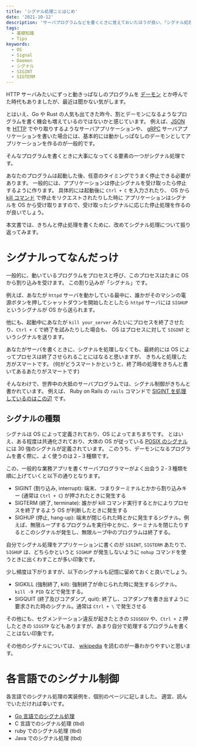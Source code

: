 ```yaml
---
title: 'シグナル処理ことはじめ'
date: '2021-10-12'
description: 'サーバプログラムなどを書くときに覚えておいたほうが良い、「シグナル処理」とは何かについて基礎知識を簡単にまとめました'
tags:
  - 基礎知識
  - Tips
keywords:
  - OS
  - Signal
  - Daemon
  - シグナル
  - SIGINT
  - SIGTERM
---
```


HTTP サーバみたいにずっと動きっぱなしのプログラムを
[デーモン](https://ja.wikipedia.org/wiki/%E3%83%87%E3%83%BC%E3%83%A2%E3%83%B3)
とか呼んでた時代もありましたが、最近は聞かない気がします。

とはいえ、Go や Rust の人気も出てきた昨今、割とデーモンになるようなプログラムを書く機会も増えているのではないかと感じています。
例えば、[JSON](https://www.json.org/json-ja.html) を [HTTP](https://datatracker.ietf.org/doc/html/rfc7230) でやり取りするようなサーバアプリケーションや、
[gRPC](https://grpc.io/) サーバアプリケーションを書いた場合には、基本的には動かしっぱなしのデーモンとしてアプリケーションを作るのが一般的です。

そんなプログラムを書くときに大事になってくる要素の一つがシグナル処理です。

あなたのプログラムは起動した後、任意のタイミングでうまく停止できる必要があります。
一般的には、アプリケーションは停止シグナルを受け取ったら停止するように作ります。
具体的には起動後に `Ctrl + C` を入力されたり、 OS から [kill コマンド](https://linuxjm.osdn.jp/html/LDP_man-pages/man2/kill.2.html) で停止をリクエストされたりした時に
アプリケーションはシグナルを OS から受け取りますので、受け取ったシグナルに応じた停止処理を作るのが良いでしょう。

本文書では、きちんと停止処理を書くために、改めてシグナル処理について振り返ってみます。

# シグナルってなんだっけ

一般的に、動いているプログラムをプロセスと呼び、このプロセスはたまに OS から割り込みを受けます。
この割り込みが「シグナル」です。

例えば、あなたが `httpd` サーバを動かしている最中に、誰かがそのマシンの電源ボタンを押してシャットダウンを開始したとしたら
`httpd` サーバには `SIGHUP` というシグナルが OS から送られます。

他にも、起動中にあなたが `kill your_server` みたいにプロセスを終了させたり、`Ctrl + C` で終了を試みたりした場合も、
OS はプロセスに対して `SIGINT` というシグナルを送ります。

あなたがサーバを書くときに、シグナルを処理しなくても、最終的には OS によってプロセスは終了させられることにはなると思いますが、
きちんと処理した方がスマートです。
(何がどうスマートかというと、終了時の処理をきちんと書いてあるあたりがスマートです)

そんなわけで、世界中の大抵のサーバプログラムでは、シグナル制御がきちんと書かれています。
例えば、 Ruby on Rails の `rails` コマンドで
[SIGINT を処理しているのはこの辺](https://github.com/rails/rails/blob/v6.0.0/railties/lib/rails/cli.rb#L10)
です。

## シグナルの種類

シグナルは OS によって定義されており、OS によってまちまちです。
とはいえ、ある程度は共通化されており、大体の OS が従っている [POSIX のシグナル](https://en.wikipedia.org/wiki/Signal_(IPC)#POSIX_signals) には 30 強のシグナルが定義されています。
このうち、デーモンになるプログラムを書く際に、よく使うのは２−３種類です。

この、一般的な業務アプリを書くサーバプログラマーがよく出会う２-３種類を順に上げていくと以下の通りとなります。

* SIGINT (割り込み, interrupt): 端末、つまりターミナルとかから割り込みキー (通常は `Ctrl + C`) が押されたときに発生する
* SIGTERM (終了, terminate): 誰かが kill コマンド実行するとかによりプロセスを終了するよう OS が判断したときに発生する
* SIGHUP (停止, hang-up): 端末が閉じられた時とかに発生するシグナル。例えば、無限ループするプログラムを実行中とかに、ターミナルを閉じたりするとこのシグナルが発生し、無限ループ中のプログラムは終了する。

自分でシグナル処理をアプリケーションに書くのが `SIGINT`, `SIGTERM` あたりで、 `SIGHUP` は、どちらかというと `SIGHUP` が発生しないように `nohup` コマンドを使うときに出くわすことが多い印象です。

少し頻度は下がりますが、以下のシグナルも記憶に留めておくと良いでしょう。

* SIGKILL (強制終了, kill): 強制終了が命じられた時に発生するシグナル。 `kill -9 PID` などで発生する。
* SIGQUIT (終了及びコアダンプ, quit): 終了し、コアダンプを書き出すように要求された時のシグナル。通常は `Ctrl + \` で発生させる

その他にも、セグメンテーション違反が起きたときの `SIGSEGV` や、`Ctrl + Z` 押したときの `SIGSTP` などもありますが、あまり自分で処理するプログラムを書くことはない印象です。

その他のシグナルについては、 [wikipedia](https://ja.wikipedia.org/wiki/%E3%82%B7%E3%82%B0%E3%83%8A%E3%83%AB_(Unix)) を読むのが一番わかりやすいと思います。

# 各言語でのシグナル制御

各言語でのシグナル処理の実装例を、個別のページに記しました。
適宜、読んでいただければ幸いです。

* [Go 言語でのシグナル処理](/snippet_golang_signal)
* C 言語でのシグナル処理 (tbd)
* ruby でのシグナル処理 (tbd)
* Java でのシグナル処理 (tbd)
